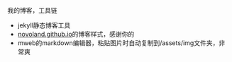 我的博客，工具链

* jekyll静态博客工具
* [novoland.github.io](http://novoland.github.io)的博客样式，感谢你的
* mweb的markdown编辑器，粘贴图片时自动复制到/assets/img文件夹，非常爽